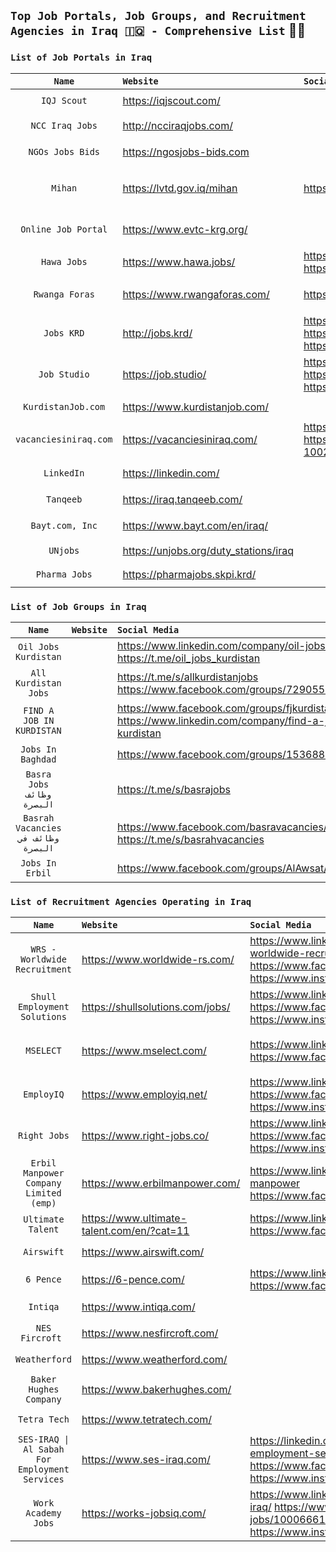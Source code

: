 
## `Top Job Portals, Job Groups, and Recruitment Agencies in Iraq 🇮🇶 - Comprehensive List` 💼💼


### `List of Job Portals in Iraq`

| **`Name`** | **`Website`** | **`Social Media`** | **`Categories`** |
| :-------------: | :- | :- | :-: |
| `IQJ Scout`| https://iqjscout.com/ | | `Job Portal`  `EN` 
| `NCC Iraq Jobs` | http://ncciraqjobs.com/ |  | `Job Portal` `Tender`  `EN` 
| `NGOs Jobs Bids` | https://ngosjobs-bids.com |  |`Job Portal` `Tender`  `EN` | `N/A`
| `Mihan` | https://lvtd.gov.iq/mihan | https://www.facebook.com/employment.gov.iq | `Job Portal` `Tender` `Training`  `AR`  `GOV` 
| `Online Job Portal` | https://www.evtc-krg.org/ |  | `Job Portal`  `AR` `EN` `KRD`  `GOV` |  `N/A`
| `Hawa Jobs` | https://www.hawa.jobs/ | https://www.linkedin.com/company/hawa.jobs https://www.facebook.com/hawa.jobs/ | `Job Portal`  `EN` 
| `Rwanga Foras` | https://www.rwangaforas.com/ | https://www.facebook.com/forasjobs |`Job Portal` `AR` `EN` `KRD` `NGO`
| `Jobs KRD`|http://jobs.krd/ |https://iq.linkedin.com/company/jobs-krd https://www.facebook.com/people/Jobskrd/61553740231147/ https://www.instagram.com/jobskrd/  | `Job Portal` `AR` `EN` `KRD`
| `Job Studio`|https://job.studio/|https://www.linkedin.com/company/jobstudioiq https://www.facebook.com/jobstudioapp https://www.instagram.com/jobstudio.app|`Job Portal` `AR` `EN` `KRD`
| `KurdistanJob.com`|https://www.kurdistanjob.com/||`Job Portal` `EN`
| `vacanciesiniraq.com `|https://vacanciesiniraq.com/|https://www.linkedin.com/in/vacancies-in-iraq-0b47a6195/ https://www.facebook.com/Vacancies-in-Iraq-100274868078907/ | `Job Portal` `EN`
| `LinkedIn`|https://linkedin.com/|| `Job Portal` `EN` `AR`
| `Tanqeeb`|https://iraq.tanqeeb.com/|| `Job Portal` `EN` `AR`
| `Bayt.com, Inc`|https://www.bayt.com/en/iraq/|| `Job Portal` `EN` `AR`
| `UNjobs`|https://unjobs.org/duty_stations/iraq | | `Job Portal` `EN`
| `Pharma Jobs`|https://pharmajobs.skpi.krd/|| `Job Portal` `EN` 

###  `List of Job Groups in Iraq`

| **`Name`** | **`Website`** | **`Social Media`** | **`Categories`** |
| :-------------: | :- | :- | :-: |
| `Oil Jobs Kurdistan` |  | https://www.linkedin.com/company/oil-jobs-kurdistan https://t.me/oil_jobs_kurdistan| `Job Group` `AR` `EN` `KRD`
| `All Kurdistan Jobs` | |https://t.me/s/allkurdistanjobs https://www.facebook.com/groups/729055940573096/| `Job Group` `AR` `EN` `KRD`
| `FIND A JOB IN KURDISTAN` |   | https://www.facebook.com/groups/fjkurdistan/ https://www.linkedin.com/company/find-a-job-in-kurdistan| `Job Group` `AR` `EN` `KRD`
| `Jobs In Baghdad`||https://www.facebook.com/groups/153688084687752/| `Job Group` `AR` `EN`
| `Basra Jobs` `وظائف البصرة` |  | https://t.me/s/basrajobs|`Job Group` `AR` `EN` 
| `Basrah Vacancies` `وظائف في البصرة` |  | https://www.facebook.com/basravacancies/ https://t.me/s/basrahvacancies | `Job Group` `AR` `EN` 
| `Jobs In Erbil` | | https://www.facebook.com/groups/AlAwsat/|`Job Group` `AR` `EN` `KRD`


###   `List of Recruitment Agencies Operating in Iraq`

| **`Name`** | **`Website`** | **`Social Media`** | **`Categories`** |
| :-------------: | :- | :- | :-: |
| `WRS - Worldwide Recruitment`|https://www.worldwide-rs.com/|https://www.linkedin.com/company/wrs-worldwide-recruitment-solutions/ https://www.facebook.com/worldwide.rs https://www.instagram.com/worldwide_rs/| `Recruitment Agency` `EN`
| `Shull Employment Solutions`|https://shullsolutions.com/jobs/|https://www.linkedin.com/company/shull/ https://www.facebook.com/Shull.iq/ https://www.instagram.com/shull.solutions/| `Recruitment Agency``EN`
| `MSELECT`|https://www.mselect.com/|https://www.linkedin.com/company/mselectonline  https://www.facebook.com/mselectonline| `Recruitment Agency` `Training Courses` `EN` 
| `EmployIQ`|https://www.employiq.net/|https://www.linkedin.com/company/employ-iraq https://www.facebook.com/EmployIQ  https://www.instagram.com/employiq/ | `Recruitment Agency` `Ar` `EN` `KRD`
| `Right Jobs`|https://www.right-jobs.co/|https://www.linkedin.com/company/right-jobs https://www.facebook.com/RightJobs.Iq  https://www.instagram.com/right.jobs.co | `Recruitment Agency` `EN`
| `Erbil Manpower Company Limited (emp)`|https://www.erbilmanpower.com/|https://www.linkedin.com/company/erbil-manpower https://www.facebook.com/ErbilManpower/ | `Recruitment Agency` `EN`
| `Ultimate Talent`|https://www.ultimate-talent.com/en/?cat=11| https://www.linkedin.com/company/80370630/ https://www.facebook.com/ultimatetalent/| `Recruitment Agency` `EN`
| `Airswift`|https://www.airswift.com/||`Recruitment Agency` `EN`
| `6 Pence`|https://6-pence.com/|https://www.linkedin.com/company/6-pence https://www.facebook.com/official6pence| `Recruitment Agency` `EN`
| `Intiqa`|https://www.intiqa.com/|| `Recruitment Agency` `EN`
| `NES Fircroft `|https://www.nesfircroft.com/|| `Recruitment Agency` `EN`
| `Weatherford `|https://www.weatherford.com/|| `Recruitment Agency` `EN`
| `Baker Hughes Company`|https://www.bakerhughes.com/|| `Recruitment Agency` `EN`
| `Tetra Tech` |https://www.tetratech.com/|| `Recruitment Agency` `EN`
| `SES-IRAQ \| Al Sabah For Employment Services`|https://www.ses-iraq.com/| https://linkedin.com/company/al-sabah-for-employment-services https://www.facebook.com/sesiraq/ https://www.instagram.com/ses.iraq/| `Recruitment Agency` `EN`
| `Work Academy Jobs`|https://works-jobsiq.com/ | https://www.linkedin.com/company/works-jobs-iraq/ https://www.facebook.com/people/Works-jobs/100066611326610/  https://www.instagram.com/works_jobs | `Recruitment Agency` `AR` `EN` `KRD`
